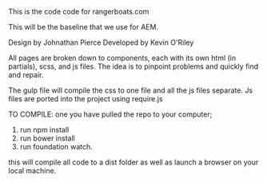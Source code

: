 This is the code code for rangerboats.com

This will be the baseline that we use for AEM.

Design by Johnathan Pierce
Developed by Kevin O'Riley

All pages are broken down to components, each with its own html (in partials), scss, and js files. The idea is to pinpoint problems and quickly find and repair.

The gulp file will compile the css to one file and all the js files separate. Js files are ported into the project using require.js

TO COMPILE:
one you have pulled the repo to your computer;
1. run npm install
2. run bower install
3. run foundation watch.

this will compile all code to a dist folder as well as launch a browser on your local machine.